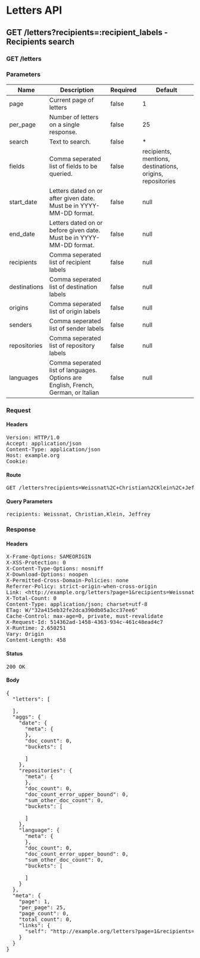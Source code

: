 # Letters API

## GET /letters?recipients=:recipient_labels - Recipients search

### GET /letters

### Parameters

| Name | Description | Required | Default |
|------|-------------|----------|---------|
| page | Current page of letters | false | 1
| per_page | Number of letters on a single response. | false | 25
| search | Text to search. | false | *
| fields | Comma seperated list of fields to be queried. | false | recipients, mentions, destinations, origins, repositories
| start_date | Letters dated on or after given date. Must be in YYYY-MM-DD format. | false | null
| end_date | Letters dated on or before given date. Must be in YYYY-MM-DD format. | false | null
| recipients | Comma seperated list of recipient labels | false | null
| destinations | Comma seperated list of destination labels | false | null
| origins | Comma seperated list of origin labels | false | null
| senders | Comma seperated list of sender labels | false | null
| repositories | Comma seperated list of repository labels | false | null
| languages | Comma seperated list of languages. Options are English, French, German, or Italian | false | null

### Request

#### Headers

<pre>Version: HTTP/1.0
Accept: application/json
Content-Type: application/json
Host: example.org
Cookie: </pre>

#### Route

<pre>GET /letters?recipients=Weissnat%2C+Christian%2CKlein%2C+Jeffrey</pre>

#### Query Parameters

<pre>recipients: Weissnat, Christian,Klein, Jeffrey</pre>

### Response

#### Headers

<pre>X-Frame-Options: SAMEORIGIN
X-XSS-Protection: 0
X-Content-Type-Options: nosniff
X-Download-Options: noopen
X-Permitted-Cross-Domain-Policies: none
Referrer-Policy: strict-origin-when-cross-origin
Link: &lt;http://example.org/letters?page=1&amp;recipients=Weissnat%2C+Christian%2CKlein%2C+Jeffrey&gt;; rel=&#39;self&#39;
X-Total-Count: 0
Content-Type: application/json; charset=utf-8
ETag: W/&quot;32a415eb32fe2dca390db05a3cc37ee6&quot;
Cache-Control: max-age=0, private, must-revalidate
X-Request-Id: 514362ad-1458-4363-934c-461c48ead4c7
X-Runtime: 2.650251
Vary: Origin
Content-Length: 458</pre>

#### Status

<pre>200 OK</pre>

#### Body

<pre>{
  "letters": [

  ],
  "aggs": {
    "date": {
      "meta": {
      },
      "doc_count": 0,
      "buckets": [

      ]
    },
    "repositories": {
      "meta": {
      },
      "doc_count": 0,
      "doc_count_error_upper_bound": 0,
      "sum_other_doc_count": 0,
      "buckets": [

      ]
    },
    "language": {
      "meta": {
      },
      "doc_count": 0,
      "doc_count_error_upper_bound": 0,
      "sum_other_doc_count": 0,
      "buckets": [

      ]
    }
  },
  "meta": {
    "page": 1,
    "per_page": 25,
    "page_count": 0,
    "total_count": 0,
    "links": {
      "self": "http://example.org/letters?page=1&recipients=Weissnat%2C+Christian%2CKlein%2C+Jeffrey"
    }
  }
}</pre>
